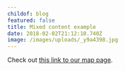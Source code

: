 ```yaml
---
childof: blog
featured: false
title: Mixed content example
date: 2018-02-02T21:12:10.740Z
image: /images/uploads/_y9a4398.jpg
---
```

Check out [this link to our map page](http://eviction-maps.s3-website.us-east-2.amazonaws.com/#/2016/states/-139.978,11.591,-54.422,57.512?lang=en&type=none&choropleth=none&locations=states,-107.402,42.94&graph=line).
